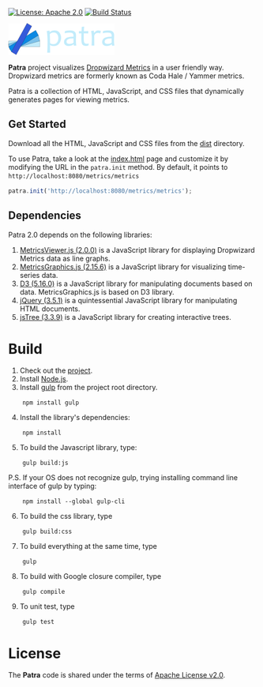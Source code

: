 [![License: Apache 2.0](https://img.shields.io/badge/License-Apache%202.0-blue.svg)](https://opensource.org/licenses/Apache-2.0) [![Build Status][travis-badge]][travis-badge-url]

![](./src/images/logo-paleblue-candara_215px.png)

**Patra** project visualizes [Dropwizard Metrics](http://metrics.dropwizard.io/) in a user friendly way.
Dropwizard metrics are formerly known as Coda Hale / Yammer metrics.

Patra is a collection of HTML, JavaScript, and CSS files that dynamically generates pages for viewing metrics.


## Get Started
Download all the HTML, JavaScript and CSS files from the [dist](dist) directory. 

To use Patra, take a look at the [index.html](dist/index.html) page and customize it by modifying the URL 
in the `patra.init` method. By default, it points to `http://localhost:8080/metrics/metrics`

```javascript
patra.init('http://localhost:8080/metrics/metrics');
```
## Dependencies
Patra 2.0 depends on the following libraries:
1. [MetricsViewer.js (2.0.0)](https://indrabasak.github.io/metrics-viewer/) is a JavaScript library for displaying Dropwizard Metrics data as line graphs. 
2. [MetricsGraphics.js (2.15.6)](http://metricsgraphicsjs.org) is a JavaScript library for visualizing time-series data.
3. [D3 (5.16.0)](http://d3js.org) is a JavaScript library for manipulating documents based on data. MetricsGraphics.js is based on D3 library.
4. [jQuery (3.5.1)](http://jquery.com/) is a quintessential JavaScript library for manipulating HTML documents.
5. [jsTree (3.3.9)](https://www.jstree.com/) is a JavaScript library for creating interactive trees.

# Build
1. Check out the [project](https://github.com/indrabasak/metrics-viewer).
2. Install [Node.js](http://nodejs.org).
3. Install [gulp](http://gulpjs.com) from the project root directory.
```    
    npm install gulp
```
4. Install the library's dependencies:
``` 
    npm install
``` 
5. To build the Javascript library, type:
``` 
    gulp build:js
```     
P.S. If your OS does not recognize gulp, trying installing command line interface of gulp by typing:
``` 
    npm install --global gulp-cli
``` 
6. To build the css library, type
```     
    gulp build:css
```     
7. To build everything at the same time, type
```   
    gulp
``` 
8. To build with Google closure compiler, type
```   
    gulp compile
``` 
9. To unit test, type
```   
    gulp test
``` 
# License

The __Patra__ code is shared under the terms of [Apache License v2.0](https://opensource.org/licenses/Apache-2.0).

[travis-badge]: https://travis-ci.org/indrabasak/patra.svg?branch=master
[travis-badge-url]: https://travis-ci.org/indrabasak/patra

